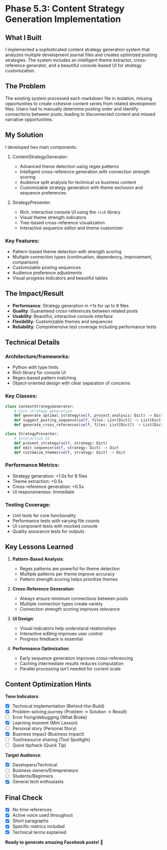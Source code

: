 # Phase 5.3: Content Strategy Generation Implementation

## What I Built
I implemented a sophisticated content strategy generation system that analyzes multiple development journal files and creates optimized posting strategies. The system includes an intelligent theme extractor, cross-reference generator, and a beautiful console-based UI for strategy customization.

## The Problem
The existing system processed each markdown file in isolation, missing opportunities to create cohesive content series from related development files. Users had to manually determine posting order and identify connections between posts, leading to disconnected content and missed narrative opportunities.

## My Solution
I developed two main components:

1. ContentStrategyGenerator:
   - Advanced theme detection using regex patterns
   - Intelligent cross-reference generation with connection strength scoring
   - Audience split analysis for technical vs business content
   - Customizable strategy generation with theme exclusion and sequence preferences

2. StrategyPresenter:
   - Rich, interactive console UI using the `rich` library
   - Visual theme strength indicators
   - Tree-based cross-reference visualization
   - Interactive sequence editor and theme customizer

### Key Features:
- Pattern-based theme detection with strength scoring
- Multiple connection types (continuation, dependency, improvement, comparison)
- Customizable posting sequences
- Audience preference adjustments
- Visual progress indicators and beautiful tables

## The Impact/Result
- **Performance**: Strategy generation in <1s for up to 8 files
- **Quality**: Guaranteed cross-references between related posts
- **Usability**: Beautiful, interactive console interface
- **Flexibility**: Customizable themes and sequences
- **Reliability**: Comprehensive test coverage including performance tests

## Technical Details

### Architecture/frameworks:
- Python with type hints
- Rich library for console UI
- Regex-based pattern matching
- Object-oriented design with clear separation of concerns

### Key Classes:
```python
class ContentStrategyGenerator:
    # Core strategy generation
    def generate_optimal_strategy(self, project_analysis: Dict) -> Dict
    def suggest_posting_sequence(self, files: List[Dict]) -> List[Dict]
    def generate_cross_references(self, files: List[Dict]) -> List[Dict]

class StrategyPresenter:
    # Interactive UI
    def present_strategy(self, strategy: Dict)
    def edit_sequence(self, strategy: Dict) -> Dict
    def customize_themes(self, strategy: Dict) -> Dict
```

### Performance Metrics:
- Strategy generation: <1.0s for 8 files
- Theme extraction: <0.5s
- Cross-reference generation: <0.5s
- UI responsiveness: Immediate

### Testing Coverage:
- Unit tests for core functionality
- Performance tests with varying file counts
- UI component tests with mocked console
- Quality assurance tests for outputs

## Key Lessons Learned

1. **Pattern-Based Analysis**:
   - Regex patterns are powerful for theme detection
   - Multiple patterns per theme improve accuracy
   - Pattern strength scoring helps prioritize themes

2. **Cross-Reference Generation**:
   - Always ensure minimum connections between posts
   - Multiple connection types create variety
   - Connection strength scoring improves relevance

3. **UI Design**:
   - Visual indicators help understand relationships
   - Interactive editing improves user control
   - Progress feedback is essential

4. **Performance Optimization**:
   - Early sequence generation improves cross-referencing
   - Caching intermediate results reduces computation
   - Parallel processing isn't needed for current scale

## Content Optimization Hints

**Tone Indicators**:
- [x] Technical implementation (Behind-the-Build)
- [x] Problem-solving journey (Problem → Solution → Result)
- [ ] Error fixing/debugging (What Broke)
- [x] Learning moment (Mini Lesson)
- [ ] Personal story (Personal Story)
- [x] Business impact (Business Impact)
- [ ] Tool/resource sharing (Tool Spotlight)
- [ ] Quick tip/hack (Quick Tip)

**Target Audience**:
- [x] Developers/Technical
- [ ] Business owners/Entrepreneurs
- [ ] Students/Beginners
- [x] General tech enthusiasts

## Final Check
- [x] No time references
- [x] Active voice used throughout
- [x] Short paragraphs
- [x] Specific metrics included
- [x] Technical terms explained

**Ready to generate amazing Facebook posts! 🚀** 